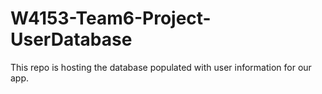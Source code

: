 # W4153-Team6-Project-UserDatabase
This repo is hosting the database populated with user information for our app. 
